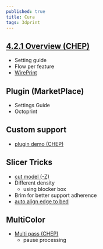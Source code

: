 ```yaml
---
published: true
title: Cura
tags: 3dprint
---
```

## [4.2.1 Overview (CHEP)](https://www.youtube.com/watch?v=p1t4oaU2qdk)
- Setting guide
- Flow per feature
- [WirePrint](https://www.youtube.com/watch?v=Ea4V7kb2VsY)

## Plugin (MarketPlace)
- Settings Guide
- Octoprint

## Custom support
- [plugin demo (CHEP)](https://www.youtube.com/watch?v=N6w2KX-BUUk)

## Slicer Tricks
- [cut model (-Z)](https://www.youtube.com/watch?v=su_m5zV9rvA)
- Different density
	- using blocker box
- Brim for better support adherence
- [auto align edge to bed](https://www.youtube.com/watch?v=ca2jD0zCUN4)


## MultiColor
- [Multi pass (CHEP)](https://www.youtube.com/watch?v=1nBnVtOEAiY)
	- pause processing
